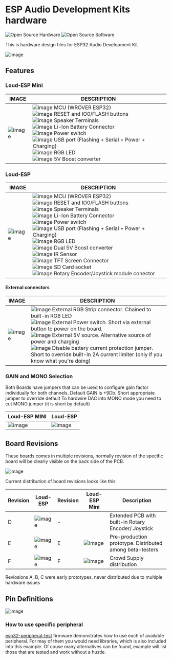 # ESP Audio Development Kits hardware 

![Open Source Hardware](/doc/images/open-source-hardware-logo.png)
![Open Source Software](/doc/images/open-source-software-logo.png)

This is hardware design files for ESP32 Audio Development Kit

![image](https://user-images.githubusercontent.com/5459747/158466512-df669764-af58-40e1-a43f-441dc81c687c.png)

## Features

### Loud-ESP Mini

| IMAGE       | DESCRIPTION    |
|-------------|----------------|
| ![image](https://github.com/sonocotta/esp32-audio-development-kit/assets/5459747/959b3b40-747f-4eec-b4be-255d641d1d28) | ![image](https://github.com/sonocotta/esp32-audio-development-kit/assets/5459747/b8b6512a-1f65-498a-aa82-84e13cb929b7) MCU (WROVER ESP32) <br/> ![image](https://github.com/sonocotta/esp32-audio-development-kit/assets/5459747/c749113c-8aac-44e3-8cbe-3d0281474635) RESET and IO0/FLASH buttons <br/> ![image](https://github.com/sonocotta/esp32-audio-development-kit/assets/5459747/ade99152-8268-4361-b3d3-dec5bf15d88b) Speaker Terminals <br/> ![image](https://github.com/sonocotta/esp32-audio-development-kit/assets/5459747/3993f8fc-8415-4731-a3b1-47721e6bd8e8) Li-Ion Battery Connector <br/> ![image](https://github.com/sonocotta/esp32-audio-development-kit/assets/5459747/acb1c3f2-cf78-4239-9ce2-a7bcb7811048) Power switch <br/> ![image](https://github.com/sonocotta/esp32-audio-development-kit/assets/5459747/d49bb1f4-3fe5-4388-b0ff-88d15dca2392) USB port (Flashing + Serial + Power + Charging) <br/> ![image](https://github.com/sonocotta/esp32-audio-development-kit/assets/5459747/3bdc9cf2-a49a-48d9-a61b-e4f48064af2b) RGB LED </br> ![image](https://github.com/sonocotta/esp32-audio-development-kit/assets/5459747/2a6fc637-59f9-481f-ae56-5c39b1378941) 5V Boost converter

### Loud-ESP

| IMAGE       | DESCRIPTION    |
|-------------|----------------|
| ![image](https://github.com/sonocotta/esp32-audio-development-kit/assets/5459747/3289820c-9760-4454-b8b4-14c1b8dfdb6f) | ![image](https://github.com/sonocotta/esp32-audio-development-kit/assets/5459747/b8b6512a-1f65-498a-aa82-84e13cb929b7) MCU (WROVER ESP32) <br/> ![image](https://github.com/sonocotta/esp32-audio-development-kit/assets/5459747/c749113c-8aac-44e3-8cbe-3d0281474635) RESET and IO0/FLASH buttons <br/> ![image](https://github.com/sonocotta/esp32-audio-development-kit/assets/5459747/ade99152-8268-4361-b3d3-dec5bf15d88b) Speaker Terminals <br/> ![image](https://github.com/sonocotta/esp32-audio-development-kit/assets/5459747/3993f8fc-8415-4731-a3b1-47721e6bd8e8) Li-Ion Battery Connector <br/> ![image](https://github.com/sonocotta/esp32-audio-development-kit/assets/5459747/acb1c3f2-cf78-4239-9ce2-a7bcb7811048) Power switch <br/> ![image](https://github.com/sonocotta/esp32-audio-development-kit/assets/5459747/d49bb1f4-3fe5-4388-b0ff-88d15dca2392) USB port (Flashing + Serial + Power + Charging) <br/> ![image](https://github.com/sonocotta/esp32-audio-development-kit/assets/5459747/3bdc9cf2-a49a-48d9-a61b-e4f48064af2b) RGB LED </br> ![image](https://github.com/sonocotta/esp32-audio-development-kit/assets/5459747/2a6fc637-59f9-481f-ae56-5c39b1378941) Dual 5V Boost converter <br/> ![image](https://github.com/sonocotta/esp32-audio-development-kit/assets/5459747/723861e3-57b5-48ae-a2d9-d2d0d03d72e5) IR Sensor <br/> ![image](https://github.com/sonocotta/esp32-audio-development-kit/assets/5459747/a9281b1c-c12d-48f1-a94b-d815c1d52bf7) TFT Screen Connector <br /> ![image](https://github.com/sonocotta/esp32-audio-development-kit/assets/5459747/2e1a358c-6c82-403a-9a55-3f56389d369d) SD Card socket <br /> ![image](https://github.com/sonocotta/esp32-audio-development-kit/assets/5459747/2ff780df-1f97-480a-9946-61cb78c0e351) Rotary Encoder/Joystick module conector

#### External connectors

| IMAGE       | DESCRIPTION    |
|-------------|----------------|
| ![image](https://github.com/sonocotta/esp32-audio-development-kit/assets/5459747/379863e4-a8a8-427d-8005-0649c9b06190) | ![image](https://github.com/sonocotta/esp32-audio-development-kit/assets/5459747/481cb005-b5fe-4d21-91e8-8c668a99703b) External RGB Strip connector. Chained to built-in RGB LED <br /> ![image](https://github.com/sonocotta/esp32-audio-development-kit/assets/5459747/257defe9-0bd0-47e8-a04d-714de224c25b) External Power switch. Short via external button to power on the board. <br /> ![image](https://github.com/sonocotta/esp32-audio-development-kit/assets/5459747/fe734f57-6319-49c0-9669-c51af540061e) External 5V source. Alternative source of power and charging <br /> ![image](https://github.com/sonocotta/esp32-audio-development-kit/assets/5459747/d3a84bff-7c0e-4efe-9dc4-0ec4bf5a0631) Disable battery current protection jumper. Short to override built-in 2A current limiter (only if you know what you're doing)

### GAIN and MONO Selection

Both Boards have jumpers that can be used to configure gain factor individually for both channels. Default GAIN is +9Db. Short appropriate jumper to override default
To hardwire DAC into MONO mode you need to cut MONO jumper (it is short by default)

| Loud-ESP MINI       | Loud-ESP    |
|-------------|----------------|
| ![image](https://github.com/sonocotta/esp32-audio-development-kit/assets/5459747/15e9eba4-132a-4f93-954e-a971454938a3) | ![image](https://github.com/sonocotta/esp32-audio-development-kit/assets/5459747/a5e39b89-b887-44aa-afdb-ee2242780313) | 


## Board Revisions

These boards comes in multiple revisions, normally revision of the specific board will be clearly visible on the back side of the PCB.

![image](https://github.com/sonocotta/esp32-audio-development-kit/assets/5459747/86b32c3e-dd69-4518-9668-39900a6002bd)

Current distribution of board revisions looks like this

| Revision | Loud-ESP | Revision | Loud-ESP Mini  | Description
|----|----|----|----|----| 
| D | ![image](https://github.com/sonocotta/esp32-audio-development-kit/assets/5459747/7ddb571d-022a-41c2-9c8e-f08c979d7b53) | - |  | Extended PCB with built-in Rotary Encoder/ Joystick
| E | ![image](https://github.com/sonocotta/esp32-audio-development-kit/assets/5459747/ae89a157-672c-4a27-9c29-734ca52663f4) | E | ![image](https://github.com/sonocotta/esp32-audio-development-kit/assets/5459747/433b2886-ab8b-431b-9ec1-c9aa13f1615b) | Pre-production prototype. Distributed among beta-testers
| F | ![image](https://github.com/sonocotta/esp32-audio-development-kit/assets/5459747/bb767277-9762-48ff-bad5-bfd10ee21f27) | F | ![image](https://github.com/sonocotta/esp32-audio-development-kit/assets/5459747/5f299db2-525f-414b-b3ee-c937e3175b4c) | Crowd Supply distribution

Reviosions A, B, C were early prototypes, never distributed due to multiple hardware issues

## Pin Definitions

![image](https://github.com/sonocotta/esp32-audio-development-kit/assets/5459747/86551857-61ef-4873-a2aa-7812a9a34e7d)

### How to use specific peripheral

[esp32-peripheral-test](../firmware/test-peripheral/esp32-peripheral-test) firmware demonstrates how to use each of available peripheral. For may of them you would need libraries, which is also included into this example. Of couse many alternatives can be found, example will list those that are tested and work without a hustle. 
